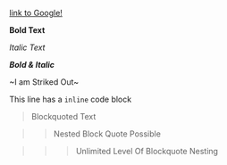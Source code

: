 [link to Google!](http://google.com)

**Bold Text**

*Italic Text*

***Bold & Italic***

~I am Striked Out~

This line has a `inline` code block

> Blockquoted Text

>> Nested Block Quote Possible 

>>> Unlimited Level Of Blockquote Nesting
